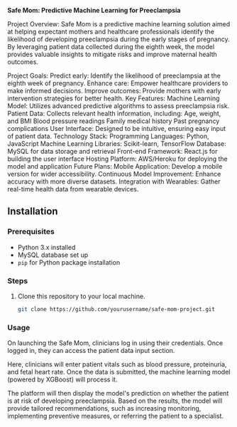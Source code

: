 **Safe Mom: Predictive Machine Learning for Preeclampsia**      

Project Overview: Safe Mom is a predictive machine learning solution aimed at helping expectant mothers and healthcare professionals identify the likelihood of developing preeclampsia during the early stages of pregnancy. By leveraging patient data collected during the eighth week, the model provides valuable insights to mitigate risks and improve maternal health outcomes.

Project Goals:
Predict early: Identify the likelihood of preeclampsia at the eighth week of pregnancy.
Enhance care: Empower healthcare providers to make informed decisions.
Improve outcomes: Provide mothers with early intervention strategies for better health.
Key Features:
Machine Learning Model: Utilizes advanced predictive algorithms to assess preeclampsia risk.
Patient Data: Collects relevant health information, including:
Age, weight, and BMI
Blood pressure readings
Family medical history
Past pregnancy complications
User Interface: Designed to be intuitive, ensuring easy input of patient data.
Technology Stack:
Programming Languages: Python, JavaScript
Machine Learning Libraries: Scikit-learn, TensorFlow
Database: MySQL for data storage and retrieval
Front-end Framework: React.js for building the user interface
Hosting Platform: AWS/Heroku for deploying the model and application
Future Plans:
Mobile Application: Develop a mobile version for wider accessibility.
Continuous Model Improvement: Enhance accuracy with more diverse datasets.
Integration with Wearables: Gather real-time health data from wearable devices.


## Installation

### Prerequisites
- Python 3.x installed
- MySQL database set up
- `pip` for Python package installation

### Steps
1. Clone this repository to your local machine.
   ```bash
   git clone https://github.com/yourusername/safe-mom-project.git

### Usage
On launching the Safe Mom, clinicians log in using their credentials. Once logged in, they can access the patient data input section.

Here, clinicians will enter patient vitals such as blood pressure, proteinuria, and fetal heart rate. Once the data is submitted, the machine learning model (powered by XGBoost) will process it.

The platform will then display the model's prediction on whether the patient is at risk of developing preeclampsia. Based on the results, the model will provide tailored recommendations, such as increasing monitoring, implementing preventive measures, or referring the patient to a specialist.
